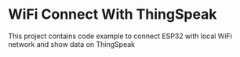 # WiFi Connect With ThingSpeak

This project contains code example to connect ESP32 with local WiFi network and show data on ThingSpeak
